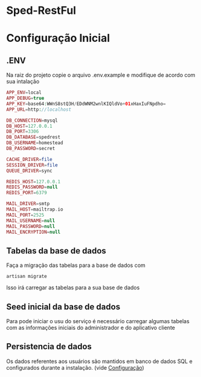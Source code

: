 # Sped-RestFul

# Configuração Inicial

## .ENV 
Na raiz do projeto copie o arquivo .env.example e modifique de acordo com sua intalação

```php
APP_ENV=local
APP_DEBUG=true
APP_KEY=base64:WWnS8stQ3H/EDdWNM2wnlKIQldVo+01xHaxIuFNpdho=
APP_URL=http://localhost

DB_CONNECTION=mysql
DB_HOST=127.0.0.1
DB_PORT=3306
DB_DATABASE=spedrest
DB_USERNAME=homestead
DB_PASSWORD=secret

CACHE_DRIVER=file
SESSION_DRIVER=file
QUEUE_DRIVER=sync

REDIS_HOST=127.0.0.1
REDIS_PASSWORD=null
REDIS_PORT=6379

MAIL_DRIVER=smtp
MAIL_HOST=mailtrap.io
MAIL_PORT=2525
MAIL_USERNAME=null
MAIL_PASSWORD=null
MAIL_ENCRYPTION=null
```
## Tabelas da base de dados
Faça a migração das tabelas para a base de dados com

```
artisan migrate
```
Isso irá carregar as tabelas para a sua base de dados

## Seed inicial da base de dados
Para pode iniciar o usu do serviço é necessário carregar algumas tabelas com as informações iniciais do administrador e do aplicativo cliente
  
## Persistencia de dados
Os dados referentes aos usuários são mantidos em banco de dados SQL e configurados durante a instalação. (vide [Configuração](CONFIGURACAO.md))
